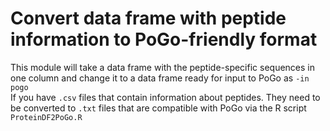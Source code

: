 # Convert data frame with peptide information to PoGo-friendly format
This module will take a data frame with the peptide-specific sequences in one column and change it to a data frame ready for input to PoGo as `-in pogo` <br />
If you have `.csv` files that contain information about peptides. They need to be converted to `.txt` files that are compatible with PoGo via the R script `ProteinDF2PoGo.R`

